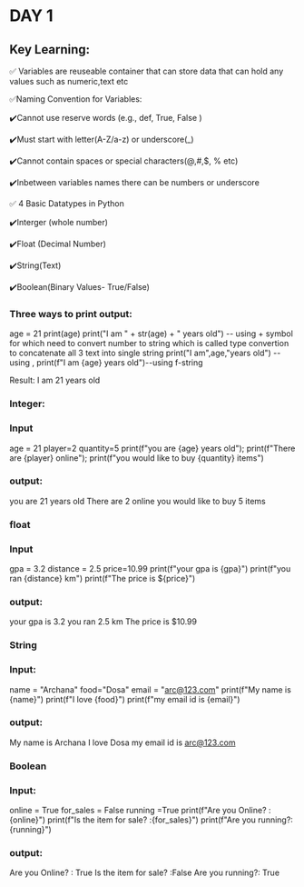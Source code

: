 # DAY 1 

## Key Learning:

:white_check_mark: Variables are reuseable container that can store data that can hold any values such as numeric,text etc


:white_check_mark:Naming Convention for Variables:


:heavy_check_mark:Cannot use reserve words (e.g., def, True, False )

:heavy_check_mark:Must start with letter(A-Z/a-z) or underscore(_)

:heavy_check_mark:Cannot contain spaces or special characters(@,#,$, % etc) 

:heavy_check_mark:Inbetween variables names there can be numbers or underscore



:white_check_mark: 4 Basic Datatypes in Python


:heavy_check_mark:Interger (whole number)

:heavy_check_mark:Float (Decimal Number)

:heavy_check_mark:String(Text)

:heavy_check_mark:Boolean(Binary Values- True/False)

### Three ways to print output:
age = 21
print(age)
print("I am " + str(age) + " years old") -- using + symbol for which need to convert number to string which is called type convertion to concatenate all 3 text into single string
print("I am",age,"years old") --using ,
print(f"I am {age} years old")--using f-string

Result:
I am 21 years old

### Integer: 

### Input 
age = 21
player=2
quantity=5
print(f"you are {age} years old");
print(f"There are {player} online");
print(f"you would like to buy {quantity} items")

### output:
you are 21 years old
There are 2 online
you would like to buy 5 items

### float

### Input
gpa = 3.2
distance = 2.5
price=10.99
print(f"your gpa is {gpa}")
print(f"you ran {distance} km")
print(f"The price is ${price}")

### output:
your gpa is 3.2
you ran 2.5 km
The price is $10.99

### String

### Input:
name = "Archana"
food="Dosa"
email = "arc@123.com"
print(f"My name is {name}")
print(f"I love {food}")
print(f"my email id is {email}")

### output:
My name is Archana
I love Dosa
my email id is arc@123.com

### Boolean

### Input:
online = True
for_sales = False
running =True
print(f"Are you Online? : {online}")
print(f"Is the item for sale? :{for_sales}")
print(f"Are you running?: {running}")

### output:
Are you Online? : True
Is the item for sale? :False
Are you running?: True





